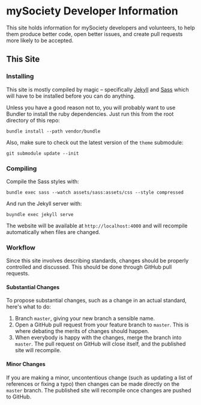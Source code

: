 # mySociety Developer Information

This site holds information for mySociety developers and volunteers, to help
them produce better code, open better issues, and create pull requests more
likely to be accepted.

## This Site

### Installing

This site is mostly compiled by magic – specifically
[Jekyll](http://jekyllrb.com/) and [Sass](http://sass-lang.com/) which will
have to be installed before you can do anything.

Unless you have a good reason not to, you will probably want to use Bundler
to install the ruby dependencies. Just run this from the root directory of
this repo:

    bundle install --path vendor/bundle

Also, make sure to check out the latest version of the `theme` submodule:

    git submodule update --init

### Compiling

Compile the Sass styles with:

    bundle exec sass --watch assets/sass:assets/css --style compressed

And run the Jekyll server with:

    buyndle exec jekyll serve

The website will be available at `http://localhost:4000` and will recompile
automatically when files are changed.

### Workflow

Since this site involves describing standards, changes should be properly
controlled and discussed. This should be done through GitHub pull requests.

#### Substantial Changes

To propose substantial changes, such as a change in an actual standard, here's
what to do:

1. Branch `master`, giving your new branch a sensible name.
2. Open a GitHub pull request from your feature branch to `master`. This is
   where debating the merits of changes should happen.
3. When everybody is happy with the changes, merge the branch into `master`.
   The pull request on GitHub will close itself, and the published site will
   recompile.

#### Minor Changes

If you are making a minor, uncontentious change (such as updating a list of
references or fixing a typo) then changes can be made directly on the `master`
branch. The published site will recompile once changes are pushed to GitHub.
